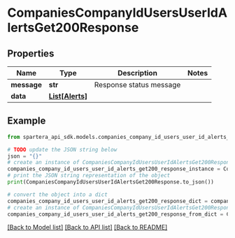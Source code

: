 # CompaniesCompanyIdUsersUserIdAlertsGet200Response


## Properties

Name | Type | Description | Notes
------------ | ------------- | ------------- | -------------
**message** | **str** | Response status message | 
**data** | [**List[Alerts]**](Alerts.md) |  | 

## Example

```python
from spartera_api_sdk.models.companies_company_id_users_user_id_alerts_get200_response import CompaniesCompanyIdUsersUserIdAlertsGet200Response

# TODO update the JSON string below
json = "{}"
# create an instance of CompaniesCompanyIdUsersUserIdAlertsGet200Response from a JSON string
companies_company_id_users_user_id_alerts_get200_response_instance = CompaniesCompanyIdUsersUserIdAlertsGet200Response.from_json(json)
# print the JSON string representation of the object
print(CompaniesCompanyIdUsersUserIdAlertsGet200Response.to_json())

# convert the object into a dict
companies_company_id_users_user_id_alerts_get200_response_dict = companies_company_id_users_user_id_alerts_get200_response_instance.to_dict()
# create an instance of CompaniesCompanyIdUsersUserIdAlertsGet200Response from a dict
companies_company_id_users_user_id_alerts_get200_response_from_dict = CompaniesCompanyIdUsersUserIdAlertsGet200Response.from_dict(companies_company_id_users_user_id_alerts_get200_response_dict)
```
[[Back to Model list]](../README.md#documentation-for-models) [[Back to API list]](../README.md#documentation-for-api-endpoints) [[Back to README]](../README.md)


